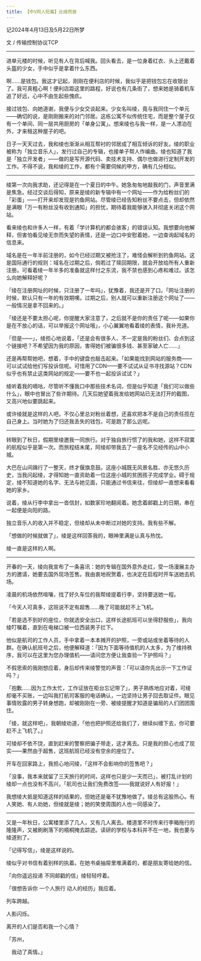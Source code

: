```yaml
---
title: 【中V同人短篇】比绫而居
---
```


记2024年4月13日及5月22日所梦

文 / 传输控制协议TCP

---

进单元楼的时候，听见有人在背后喊我。回头看去，是一位身着红衣、头上还戴着头盔的少女，手中似乎是拿着什么东西。

啊……是钱包。我这才记起，刚刚在便利店的时候，我似乎是把钱包忘在收银台了。我可真粗心啊！便利店距这里的路程，好说也有几条街了，想来她是骑着机车追了好远，心中不由生起些愧疚。

接过钱包、向她道谢，我便与少女交谈起来。少女名叫绫，竟与我同住一个单元——确切的说，是刚刚搬来的对门邻居。这栋公寓不似传统住宅，而是整个屋子仅有一个单间、同一层共用厨房的「单身公寓」。想来绫也与我一样，是一人漂泊在外，才来租这种屋子的吧。

日子一天天过去，我和绫也渐渐从相互帮衬的邻居成了相互倾诉的好友。绫的职业被称为「独立音乐人」，发行过自己的专辑，也接单子帮人作编曲。绫也知道了我是「独立开发者」——做的是写开源代码、卖技术支持、偶尔也做进行定制开发的工作。不得不说，我和绫的工作，都有个需要伺候的甲方，确有几分相似。

---

绫第一次向我求助，还记得是在一个夏日的中午。她急匆匆地敲我的门，声音里满是焦急。经过交谈后得知，原来是绫的新专辑中有一个网址——作为给粉丝们的「彩蛋」——打开来却发现是钓鱼网站。尽管绫已经告知粉丝不要点击，但却依然是满眼「万一有粉丝没有收到通知」的担忧，期待着我能够骇入并彻底关闭这个网站。

看来绫也和许多人一样，有着「学计算机的都会骇客」的错误认知。我想要向他解释，但害怕看见绫无奈而失望的表情，还是一边口中安慰着她，一边查询起域名的信息来。

域名是在一年半前注册的，如今已经过期又被抢注了，难怪会解析到钓鱼网站。这是国际通行的规则：域名在过期之后，倘若过了赎回期限，就会开放给所有人重新注册。可看着绫一年半多的准备就这样付之东流，我不禁也感到心疼和难过。该怎么向她解释好呢？

「绫在注册网址的时候，只注册了一年吗」，犹豫着，我还是开了口。「网址注册的时候，默认只有一年的有效期噢。过期之后，别人就可以重新注册这个网址了——一般情况是拿不回来的。」

「绫还是不要太担心呢，你提醒大家注意了，之后就不是你的责任了呢——如果你是在不放心的话，可以举报这个网址哦」，小心翼翼地看着绫的表情，我补充道。

「但是——」，绫担心地说着，「还是会有很多人、不一定是我的粉丝们、会点到这个链接吧？不希望因为我的原因，害得她们被骗很多钱、甚至家破人亡……」

还是再帮帮她吧，想着，手中的键盘也敲击起来。「如果能找到网站的服务商——可以试试给他们写投诉信呢。可惜用了CDN——要不试试从证书寻找源站？CDN似乎也有禁止这类网站的规定——要不也一起投诉试试？」

绫听着我的嘀咕，尽管听不懂我口中那些技术名词，但是似乎知道「我们可以做些什么」，眼中也冒出了些许期待。几天后她望着我发给她网站已无法打开的截图，又高兴地似要跳起来。

或许绫就是这样的人吧，不仅心里总对粉丝着想，还喜欢把本不是自己的责任揽在自己身上。当时她为了归还我丢失的钱包，可是跑了那么远呢。

---

转眼到了秋日，假期里绫邀我一同旅行。对于独自旅行惯了的我和她，这样不寂寞的航程似乎是第一次。而旅程结末尾，阿绫却带我去了一座名不见经传的山中小城。

大巴在山间踽行了一整天，终才偃旗息鼓。这座小城既无风景名胜、亦无悠久历史，当我问起绫，才得知她一直资助着一位这座小城的贫困孩子完成学业。碍于规定，绫不知道她的名字、无法与她见面，只能通过书信来往，但绫却一直想来看看她的家乡。

说着，绫从行李中拿出一沓信封，如数家珍地翻阅着。她念着邮戳上的日期，串在一起便是向阳的路。

独立音乐人的收入并不稳定，但绫却从未中断过对她的支持。我有些不解。

「想做的时候就做了」，绫是这样回答我的，眼神里满是认真与热忱。

绫一直是这样的人啊。

---

开春的一天，绫向我宣布了一条喜讯：她的专辑在国外意外走红，受一场漫展主办方的邀请，她要去国外现场签售。我由衷地祝贺着，也决定在启程时开车送她去机场。

凌晨的机场依然喧嚷，找了好久车位的我帮绫提着行李，坚持要送她一程。

「今天人可真多，这班说不定有超售……晚了可能就赶不上飞机。

「若是选不到好的座位，你就选安全出口，这样长途航班可以坐得舒服些」，我向绫叮嘱着，直到在电梯口被一位西装男子拦下。

他似是航司的工作人员，手中拿着一本本摊开的护照，一旁或站或坐着等待的人群。在确认航班号之后，他便解释道：「因为下面等待值机的人太多，为了维持秩序，我可以在这里为您办理值机——请问您方便让我查验一下护照吗？」

不假思索的我刚想应着，身后却传来绫警觉的声音：「可以请你先出示一下工作证吗？」

「抱歉……因为工作太忙，工作证放在柜台忘记带了」，男子熟练地应对着，可绫却毫不买账，一边叫我打航司客服的电话确认，一边坚持让男子回去取证件。眼见事情败露的男子转身想跑，却被刚刚在一旁、被绫提醒才知道是骗局的人们团团围住。

「绫，就这样吧」，我朝绫劝道，「他也把护照还给我们了，继续纠缠下去，你可要赶不上飞机了。」

可绫却不依不饶，直到赶来的警察把骗子带走，这才离去。只是我的担心也成了现实——果然由于超售，这班航班已经没有空余的座位了。

开车在回家路上，我担心地问绫，「这样不会影响你的签售吧？」

「没事，我本来就留了三天旅行的时间，这样也只是少一天而已」，被打乱计划的绫却一点也没有不高兴，「航司也让我们免费改签——我就说好人有好报！」

我想绫大抵是知道这样的结果的，但她还是毫不犹豫地做了。绫总有这股热心。有人笑她、有人劝她，但绫就是绫；她的笑使周围的人也一同感染了。

---

又是一年秋日，公寓楼里添了几人，又有几人离去。楼道里不时传来行李箱拖行的隆隆声，又被刷刷落下的梧桐掩去踪迹。读研的学校与本科并不在一地，我也要与绫道别了。

「记得写信」，绫是这样说的。

绫似乎对书信有着别样的执着。在她书桌抽屉里堆满着的，都是朋友寄给她的信。

「向你遥远投递 不同邮戳的信」绫轻轻哼着。

「很想告诉你 一个人旅行 动人的经历」我应着。

列车跨越。

人影闪烁。

离开的人们是否和我一个心情？

「苏州，

　我动了真情。」
